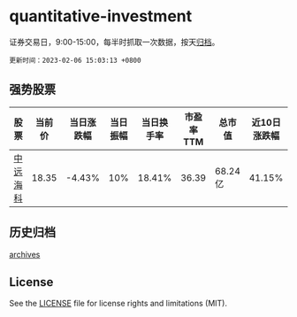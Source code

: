 # quantitative-investment

证券交易日，9:00-15:00，每半时抓取一次数据，按天[归档](archives)。

`更新时间：2023-02-06 15:03:13 +0800`

## 强势股票

|股票|当前价|当日涨跌幅|当日振幅|当日换手率|市盈率TTM|总市值|近10日涨跌幅|
|----|----|----|----|----|----|----|----|
|[中远海科](https://xueqiu.com/S/SZ002401)|18.35|-4.43%|10%|18.41%|36.39|68.24亿|41.15%|

## 历史归档

[archives](archives)

## License

See the [LICENSE](LICENSE) file for license rights and limitations (MIT).